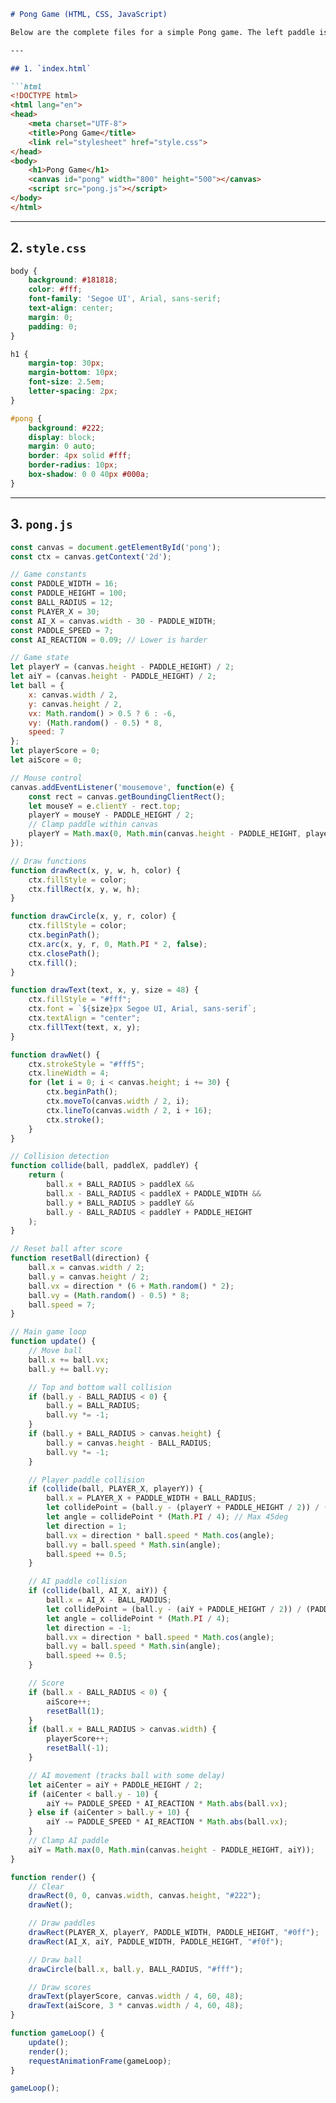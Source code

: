 ```markdown
# Pong Game (HTML, CSS, JavaScript)

Below are the complete files for a simple Pong game. The left paddle is controlled by your mouse, and the right paddle is controlled by a basic AI. The ball bounces off paddles and walls, and the game includes collision detection.

---

## 1. `index.html`

```html
<!DOCTYPE html>
<html lang="en">
<head>
    <meta charset="UTF-8">
    <title>Pong Game</title>
    <link rel="stylesheet" href="style.css">
</head>
<body>
    <h1>Pong Game</h1>
    <canvas id="pong" width="800" height="500"></canvas>
    <script src="pong.js"></script>
</body>
</html>
```

---

## 2. `style.css`

```css
body {
    background: #181818;
    color: #fff;
    font-family: 'Segoe UI', Arial, sans-serif;
    text-align: center;
    margin: 0;
    padding: 0;
}

h1 {
    margin-top: 30px;
    margin-bottom: 10px;
    font-size: 2.5em;
    letter-spacing: 2px;
}

#pong {
    background: #222;
    display: block;
    margin: 0 auto;
    border: 4px solid #fff;
    border-radius: 10px;
    box-shadow: 0 0 40px #000a;
}
```

---

## 3. `pong.js`

```javascript
const canvas = document.getElementById('pong');
const ctx = canvas.getContext('2d');

// Game constants
const PADDLE_WIDTH = 16;
const PADDLE_HEIGHT = 100;
const BALL_RADIUS = 12;
const PLAYER_X = 30;
const AI_X = canvas.width - 30 - PADDLE_WIDTH;
const PADDLE_SPEED = 7;
const AI_REACTION = 0.09; // Lower is harder

// Game state
let playerY = (canvas.height - PADDLE_HEIGHT) / 2;
let aiY = (canvas.height - PADDLE_HEIGHT) / 2;
let ball = {
    x: canvas.width / 2,
    y: canvas.height / 2,
    vx: Math.random() > 0.5 ? 6 : -6,
    vy: (Math.random() - 0.5) * 8,
    speed: 7
};
let playerScore = 0;
let aiScore = 0;

// Mouse control
canvas.addEventListener('mousemove', function(e) {
    const rect = canvas.getBoundingClientRect();
    let mouseY = e.clientY - rect.top;
    playerY = mouseY - PADDLE_HEIGHT / 2;
    // Clamp paddle within canvas
    playerY = Math.max(0, Math.min(canvas.height - PADDLE_HEIGHT, playerY));
});

// Draw functions
function drawRect(x, y, w, h, color) {
    ctx.fillStyle = color;
    ctx.fillRect(x, y, w, h);
}

function drawCircle(x, y, r, color) {
    ctx.fillStyle = color;
    ctx.beginPath();
    ctx.arc(x, y, r, 0, Math.PI * 2, false);
    ctx.closePath();
    ctx.fill();
}

function drawText(text, x, y, size = 48) {
    ctx.fillStyle = "#fff";
    ctx.font = `${size}px Segoe UI, Arial, sans-serif`;
    ctx.textAlign = "center";
    ctx.fillText(text, x, y);
}

function drawNet() {
    ctx.strokeStyle = "#fff5";
    ctx.lineWidth = 4;
    for (let i = 0; i < canvas.height; i += 30) {
        ctx.beginPath();
        ctx.moveTo(canvas.width / 2, i);
        ctx.lineTo(canvas.width / 2, i + 16);
        ctx.stroke();
    }
}

// Collision detection
function collide(ball, paddleX, paddleY) {
    return (
        ball.x + BALL_RADIUS > paddleX &&
        ball.x - BALL_RADIUS < paddleX + PADDLE_WIDTH &&
        ball.y + BALL_RADIUS > paddleY &&
        ball.y - BALL_RADIUS < paddleY + PADDLE_HEIGHT
    );
}

// Reset ball after score
function resetBall(direction) {
    ball.x = canvas.width / 2;
    ball.y = canvas.height / 2;
    ball.vx = direction * (6 + Math.random() * 2);
    ball.vy = (Math.random() - 0.5) * 8;
    ball.speed = 7;
}

// Main game loop
function update() {
    // Move ball
    ball.x += ball.vx;
    ball.y += ball.vy;

    // Top and bottom wall collision
    if (ball.y - BALL_RADIUS < 0) {
        ball.y = BALL_RADIUS;
        ball.vy *= -1;
    }
    if (ball.y + BALL_RADIUS > canvas.height) {
        ball.y = canvas.height - BALL_RADIUS;
        ball.vy *= -1;
    }

    // Player paddle collision
    if (collide(ball, PLAYER_X, playerY)) {
        ball.x = PLAYER_X + PADDLE_WIDTH + BALL_RADIUS;
        let collidePoint = (ball.y - (playerY + PADDLE_HEIGHT / 2)) / (PADDLE_HEIGHT / 2);
        let angle = collidePoint * (Math.PI / 4); // Max 45deg
        let direction = 1;
        ball.vx = direction * ball.speed * Math.cos(angle);
        ball.vy = ball.speed * Math.sin(angle);
        ball.speed += 0.5;
    }

    // AI paddle collision
    if (collide(ball, AI_X, aiY)) {
        ball.x = AI_X - BALL_RADIUS;
        let collidePoint = (ball.y - (aiY + PADDLE_HEIGHT / 2)) / (PADDLE_HEIGHT / 2);
        let angle = collidePoint * (Math.PI / 4);
        let direction = -1;
        ball.vx = direction * ball.speed * Math.cos(angle);
        ball.vy = ball.speed * Math.sin(angle);
        ball.speed += 0.5;
    }

    // Score
    if (ball.x - BALL_RADIUS < 0) {
        aiScore++;
        resetBall(1);
    }
    if (ball.x + BALL_RADIUS > canvas.width) {
        playerScore++;
        resetBall(-1);
    }

    // AI movement (tracks ball with some delay)
    let aiCenter = aiY + PADDLE_HEIGHT / 2;
    if (aiCenter < ball.y - 10) {
        aiY += PADDLE_SPEED * AI_REACTION * Math.abs(ball.vx);
    } else if (aiCenter > ball.y + 10) {
        aiY -= PADDLE_SPEED * AI_REACTION * Math.abs(ball.vx);
    }
    // Clamp AI paddle
    aiY = Math.max(0, Math.min(canvas.height - PADDLE_HEIGHT, aiY));
}

function render() {
    // Clear
    drawRect(0, 0, canvas.width, canvas.height, "#222");
    drawNet();

    // Draw paddles
    drawRect(PLAYER_X, playerY, PADDLE_WIDTH, PADDLE_HEIGHT, "#0ff");
    drawRect(AI_X, aiY, PADDLE_WIDTH, PADDLE_HEIGHT, "#f0f");

    // Draw ball
    drawCircle(ball.x, ball.y, BALL_RADIUS, "#fff");

    // Draw scores
    drawText(playerScore, canvas.width / 4, 60, 48);
    drawText(aiScore, 3 * canvas.width / 4, 60, 48);
}

function gameLoop() {
    update();
    render();
    requestAnimationFrame(gameLoop);
}

gameLoop();
```
```
